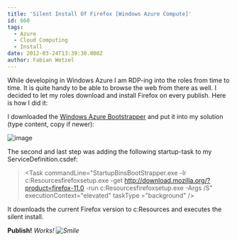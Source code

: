 ```yaml
---
title: 'Silent Install Of Firefox [Windows Azure Compute]'
id: 660
tags:
  - Azure
  - Cloud Computing
  - Install
date: 2012-03-24T13:39:30.000Z
author: Fabian Wetzel
---
```


While developing in Windows Azure I am RDP-ing into the roles from time to time. It is quite handy to be able to browse the web from there as well. I decided to let my roles download and install Firefox on every publish. Here is how I did it:

I downloaded the [Windows Azure Bootstrapper](http://bootstrap.codeplex.com/) and put it into my solution (type content, copy if newer):

![image](https://az275061.vo.msecnd.net/blogmedia/2012/03/image81.png "image")

The second and last step was adding the following startup-task to my ServiceDefinition.csdef:
  > &lt;Task commandLine=&quot;StartupBinsBootStrapper.exe -lr c:Resourcesfirefoxsetup.exe -get http://download.mozilla.org/?product=firefox-11.0 -run c:Resourcesfirefoxsetup.exe -Args /S&quot; executionContext=&quot;elevated&quot; taskType =&quot;background&quot; /&gt;  

It downloads the current Firefox version to c:Resources and executes the silent install.

**Publish!** _Works! ![Smile](https://az275061.vo.msecnd.net/blogmedia/2012/03/wlEmoticon-smile4.png)_
